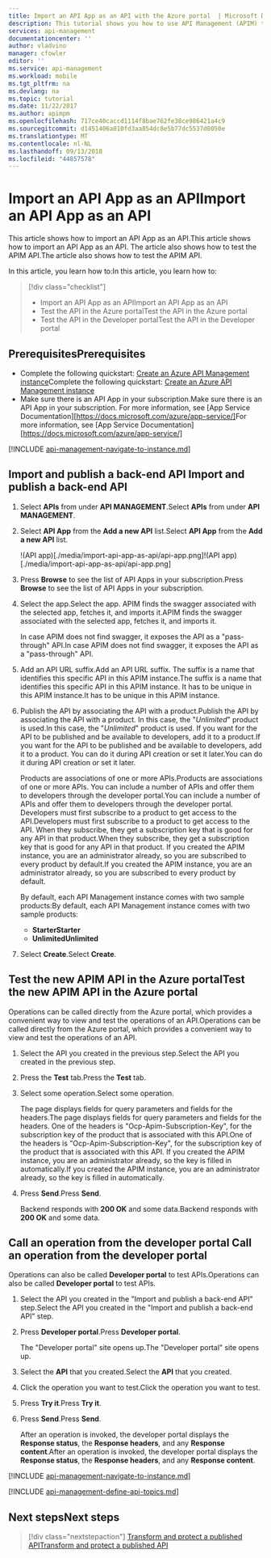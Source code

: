 ```yaml
---
title: Import an API App as an API with the Azure portal  | Microsoft Docs
description: This tutorial shows you how to use API Management (APIM) to import API App as an API.
services: api-management
documentationcenter: ''
author: vladvino
manager: cfowler
editor: ''
ms.service: api-management
ms.workload: mobile
ms.tgt_pltfrm: na
ms.devlang: na
ms.topic: tutorial
ms.date: 11/22/2017
ms.author: apimpm
ms.openlocfilehash: 717ce40caccd1114f8bae762fe38ce986421a4c9
ms.sourcegitcommit: d1451406a010fd3aa854dc8e5b77dc5537d8050e
ms.translationtype: MT
ms.contentlocale: nl-NL
ms.lasthandoff: 09/13/2018
ms.locfileid: "44857578"
---
```

# <a name="import-an-api-app-as-an-api"></a><span data-ttu-id="bdbc2-103">Import an API App as an API</span><span class="sxs-lookup"><span data-stu-id="bdbc2-103">Import an API App as an API</span></span>

<span data-ttu-id="bdbc2-104">This article shows how to import an API App as an API.</span><span class="sxs-lookup"><span data-stu-id="bdbc2-104">This article shows how to import an API App as an API.</span></span> <span data-ttu-id="bdbc2-105">The article also shows how to test the APIM API.</span><span class="sxs-lookup"><span data-stu-id="bdbc2-105">The article also shows how to test the APIM API.</span></span>

<span data-ttu-id="bdbc2-106">In this article, you learn how to:</span><span class="sxs-lookup"><span data-stu-id="bdbc2-106">In this article, you learn how to:</span></span>

> [!div class="checklist"]
> * <span data-ttu-id="bdbc2-107">Import an API App as an API</span><span class="sxs-lookup"><span data-stu-id="bdbc2-107">Import an API App as an API</span></span>
> * <span data-ttu-id="bdbc2-108">Test the API in the Azure portal</span><span class="sxs-lookup"><span data-stu-id="bdbc2-108">Test the API in the Azure portal</span></span>
> * <span data-ttu-id="bdbc2-109">Test the API in the Developer portal</span><span class="sxs-lookup"><span data-stu-id="bdbc2-109">Test the API in the Developer portal</span></span>

## <a name="prerequisites"></a><span data-ttu-id="bdbc2-110">Prerequisites</span><span class="sxs-lookup"><span data-stu-id="bdbc2-110">Prerequisites</span></span>

+ <span data-ttu-id="bdbc2-111">Complete the following quickstart: [Create an Azure API Management instance](get-started-create-service-instance.md)</span><span class="sxs-lookup"><span data-stu-id="bdbc2-111">Complete the following quickstart: [Create an Azure API Management instance](get-started-create-service-instance.md)</span></span>
+ <span data-ttu-id="bdbc2-112">Make sure there is an API App in your subscription.</span><span class="sxs-lookup"><span data-stu-id="bdbc2-112">Make sure there is an API App in your subscription.</span></span> <span data-ttu-id="bdbc2-113">For more information, see [App Service Documentation][https://docs.microsoft.com/azure/app-service/]</span><span class="sxs-lookup"><span data-stu-id="bdbc2-113">For more information, see [App Service Documentation][https://docs.microsoft.com/azure/app-service/]</span></span>

[!INCLUDE [api-management-navigate-to-instance.md](../../includes/api-management-navigate-to-instance.md)]

## <span data-ttu-id="bdbc2-114"><a name="create-api"> </a>Import and publish a back-end API</span><span class="sxs-lookup"><span data-stu-id="bdbc2-114"><a name="create-api"> </a>Import and publish a back-end API</span></span>

1. <span data-ttu-id="bdbc2-115">Select **APIs** from under **API MANAGEMENT**.</span><span class="sxs-lookup"><span data-stu-id="bdbc2-115">Select **APIs** from under **API MANAGEMENT**.</span></span>
2. <span data-ttu-id="bdbc2-116">Select **API App** from the **Add a new API** list.</span><span class="sxs-lookup"><span data-stu-id="bdbc2-116">Select **API App** from the **Add a new API** list.</span></span>

    <span data-ttu-id="bdbc2-117">!(API app)[./media/import-api-app-as-api/api-app.png]</span><span class="sxs-lookup"><span data-stu-id="bdbc2-117">!(API app)[./media/import-api-app-as-api/api-app.png]</span></span>
3. <span data-ttu-id="bdbc2-118">Press **Browse** to see the list of API Apps in your subscription.</span><span class="sxs-lookup"><span data-stu-id="bdbc2-118">Press **Browse** to see the list of API Apps in your subscription.</span></span>
4. <span data-ttu-id="bdbc2-119">Select the app.</span><span class="sxs-lookup"><span data-stu-id="bdbc2-119">Select the app.</span></span> <span data-ttu-id="bdbc2-120">APIM finds the swagger associated with the selected app, fetches it, and imports it.</span><span class="sxs-lookup"><span data-stu-id="bdbc2-120">APIM finds the swagger associated with the selected app, fetches it, and imports it.</span></span> 

    <span data-ttu-id="bdbc2-121">In case APIM does not find swagger, it exposes the API as a "pass-through" API.</span><span class="sxs-lookup"><span data-stu-id="bdbc2-121">In case APIM does not find swagger, it exposes the API as a "pass-through" API.</span></span> 
5. <span data-ttu-id="bdbc2-122">Add an API URL suffix.</span><span class="sxs-lookup"><span data-stu-id="bdbc2-122">Add an API URL suffix.</span></span> <span data-ttu-id="bdbc2-123">The suffix is a name that identifies this specific API in this APIM instance.</span><span class="sxs-lookup"><span data-stu-id="bdbc2-123">The suffix is a name that identifies this specific API in this APIM instance.</span></span> <span data-ttu-id="bdbc2-124">It has to be unique in this APIM instance.</span><span class="sxs-lookup"><span data-stu-id="bdbc2-124">It has to be unique in this APIM instance.</span></span>
6. <span data-ttu-id="bdbc2-125">Publish the API by associating the API with a product.</span><span class="sxs-lookup"><span data-stu-id="bdbc2-125">Publish the API by associating the API with a product.</span></span> <span data-ttu-id="bdbc2-126">In this case, the "*Unlimited*" product is used.</span><span class="sxs-lookup"><span data-stu-id="bdbc2-126">In this case, the "*Unlimited*" product is used.</span></span>  <span data-ttu-id="bdbc2-127">If you want for the API to be published and be available to developers, add it to a product.</span><span class="sxs-lookup"><span data-stu-id="bdbc2-127">If you want for the API to be published and be available to developers, add it to a product.</span></span> <span data-ttu-id="bdbc2-128">You can do it during API creation or set it later.</span><span class="sxs-lookup"><span data-stu-id="bdbc2-128">You can do it during API creation or set it later.</span></span>

    <span data-ttu-id="bdbc2-129">Products are associations of one or more APIs.</span><span class="sxs-lookup"><span data-stu-id="bdbc2-129">Products are associations of one or more APIs.</span></span> <span data-ttu-id="bdbc2-130">You can include a number of APIs and offer them to developers through the developer portal.</span><span class="sxs-lookup"><span data-stu-id="bdbc2-130">You can include a number of APIs and offer them to developers through the developer portal.</span></span> <span data-ttu-id="bdbc2-131">Developers must first subscribe to a product to get access to the API.</span><span class="sxs-lookup"><span data-stu-id="bdbc2-131">Developers must first subscribe to a product to get access to the API.</span></span> <span data-ttu-id="bdbc2-132">When they subscribe, they get a subscription key that is good for any API in that product.</span><span class="sxs-lookup"><span data-stu-id="bdbc2-132">When they subscribe, they get a subscription key that is good for any API in that product.</span></span> <span data-ttu-id="bdbc2-133">If you created the APIM instance, you are an administrator already, so you are subscribed to every product by default.</span><span class="sxs-lookup"><span data-stu-id="bdbc2-133">If you created the APIM instance, you are an administrator already, so you are subscribed to every product by default.</span></span>

    <span data-ttu-id="bdbc2-134">By default, each API Management instance comes with two sample products:</span><span class="sxs-lookup"><span data-stu-id="bdbc2-134">By default, each API Management instance comes with two sample products:</span></span>

    * <span data-ttu-id="bdbc2-135">**Starter**</span><span class="sxs-lookup"><span data-stu-id="bdbc2-135">**Starter**</span></span>
    * <span data-ttu-id="bdbc2-136">**Unlimited**</span><span class="sxs-lookup"><span data-stu-id="bdbc2-136">**Unlimited**</span></span>   
7. <span data-ttu-id="bdbc2-137">Select **Create**.</span><span class="sxs-lookup"><span data-stu-id="bdbc2-137">Select **Create**.</span></span>

## <a name="test-the-new-apim-api-in-the-azure-portal"></a><span data-ttu-id="bdbc2-138">Test the new APIM API in the Azure portal</span><span class="sxs-lookup"><span data-stu-id="bdbc2-138">Test the new APIM API in the Azure portal</span></span>

<span data-ttu-id="bdbc2-139">Operations can be called directly from the Azure portal, which provides a convenient way to view and test the operations of an API.</span><span class="sxs-lookup"><span data-stu-id="bdbc2-139">Operations can be called directly from the Azure portal, which provides a convenient way to view and test the operations of an API.</span></span>  

1. <span data-ttu-id="bdbc2-140">Select the API you created in the previous step.</span><span class="sxs-lookup"><span data-stu-id="bdbc2-140">Select the API you created in the previous step.</span></span>
2. <span data-ttu-id="bdbc2-141">Press the **Test** tab.</span><span class="sxs-lookup"><span data-stu-id="bdbc2-141">Press the **Test** tab.</span></span>
3. <span data-ttu-id="bdbc2-142">Select some operation.</span><span class="sxs-lookup"><span data-stu-id="bdbc2-142">Select some operation.</span></span>

    <span data-ttu-id="bdbc2-143">The page displays fields for query parameters and fields for the headers.</span><span class="sxs-lookup"><span data-stu-id="bdbc2-143">The page displays fields for query parameters and fields for the headers.</span></span> <span data-ttu-id="bdbc2-144">One of the headers is "Ocp-Apim-Subscription-Key", for the subscription key of the product that is associated with this API.</span><span class="sxs-lookup"><span data-stu-id="bdbc2-144">One of the headers is "Ocp-Apim-Subscription-Key", for the subscription key of the product that is associated with this API.</span></span> <span data-ttu-id="bdbc2-145">If you created the APIM instance, you are an administrator already, so the key is filled in automatically.</span><span class="sxs-lookup"><span data-stu-id="bdbc2-145">If you created the APIM instance, you are an administrator already, so the key is filled in automatically.</span></span> 
1. <span data-ttu-id="bdbc2-146">Press **Send**.</span><span class="sxs-lookup"><span data-stu-id="bdbc2-146">Press **Send**.</span></span>

    <span data-ttu-id="bdbc2-147">Backend responds with **200 OK** and some data.</span><span class="sxs-lookup"><span data-stu-id="bdbc2-147">Backend responds with **200 OK** and some data.</span></span>

## <span data-ttu-id="bdbc2-148"><a name="call-operation"> </a>Call an operation from the developer portal</span><span class="sxs-lookup"><span data-stu-id="bdbc2-148"><a name="call-operation"> </a>Call an operation from the developer portal</span></span>

<span data-ttu-id="bdbc2-149">Operations can also be called **Developer portal** to test APIs.</span><span class="sxs-lookup"><span data-stu-id="bdbc2-149">Operations can also be called **Developer portal** to test APIs.</span></span> 

1. <span data-ttu-id="bdbc2-150">Select the API you created in the "Import and publish a back-end API" step.</span><span class="sxs-lookup"><span data-stu-id="bdbc2-150">Select the API you created in the "Import and publish a back-end API" step.</span></span>
2. <span data-ttu-id="bdbc2-151">Press **Developer portal**.</span><span class="sxs-lookup"><span data-stu-id="bdbc2-151">Press **Developer portal**.</span></span>

    <span data-ttu-id="bdbc2-152">The "Developer portal" site opens up.</span><span class="sxs-lookup"><span data-stu-id="bdbc2-152">The "Developer portal" site opens up.</span></span>
3. <span data-ttu-id="bdbc2-153">Select the **API** that you created.</span><span class="sxs-lookup"><span data-stu-id="bdbc2-153">Select the **API** that you created.</span></span>
4. <span data-ttu-id="bdbc2-154">Click the operation you want to test.</span><span class="sxs-lookup"><span data-stu-id="bdbc2-154">Click the operation you want to test.</span></span>
5. <span data-ttu-id="bdbc2-155">Press **Try it**.</span><span class="sxs-lookup"><span data-stu-id="bdbc2-155">Press **Try it**.</span></span>
6. <span data-ttu-id="bdbc2-156">Press **Send**.</span><span class="sxs-lookup"><span data-stu-id="bdbc2-156">Press **Send**.</span></span>
    
    <span data-ttu-id="bdbc2-157">After an operation is invoked, the developer portal displays the **Response status**, the **Response headers**, and any **Response content**.</span><span class="sxs-lookup"><span data-stu-id="bdbc2-157">After an operation is invoked, the developer portal displays the **Response status**, the **Response headers**, and any **Response content**.</span></span>

[!INCLUDE [api-management-navigate-to-instance.md](../../includes/api-management-append-apis.md)]

[!INCLUDE [api-management-define-api-topics.md](../../includes/api-management-define-api-topics.md)]

## <a name="next-steps"></a><span data-ttu-id="bdbc2-158">Next steps</span><span class="sxs-lookup"><span data-stu-id="bdbc2-158">Next steps</span></span>

> [!div class="nextstepaction"]
> [<span data-ttu-id="bdbc2-159">Transform and protect a published API</span><span class="sxs-lookup"><span data-stu-id="bdbc2-159">Transform and protect a published API</span></span>](transform-api.md)